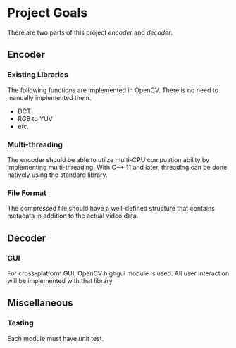 # Project Goals

There are two parts of this project _encoder_ and _decoder_.

## Encoder

### Existing Libraries
The following functions are implemented in OpenCV. There is no need to manually implemented them.
* DCT
* RGB to YUV
* etc.

### Multi-threading
The encoder should be able to utiize multi-CPU compuation ability by implementing multi-threading. With C++ 11 and later, threading can be done natively using the standard library.

### File Format
The compressed file should have a well-defined structure that contains metadata in addition to the actual video data.

## Decoder

### GUI
For cross-platform GUI, OpenCV highgui module is used. All user interaction will be implemented with that library

## Miscellaneous

### Testing
Each module must have unit test.

